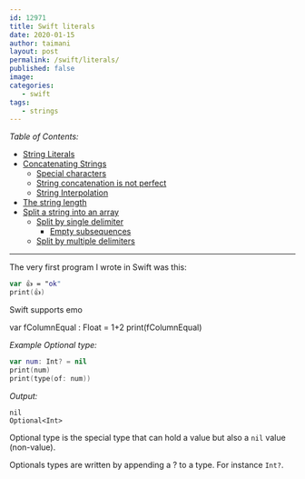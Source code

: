 ```yaml
---
id: 12971
title: Swift literals
date: 2020-01-15
author: taimani
layout: post
permalink: /swift/literals/
published: false
image: 
categories:
   - swift
tags:
   - strings
---
```

_Table of Contents:_
- [String Literals](#string-literals)
- [Concatenating Strings](#concatenating-strings)
  - [Special characters](#special-characters)
  - [String concatenation is not perfect](#string-concatenation-is-not-perfect)
  - [String Interpolation](#string-interpolation)
- [The string length](#the-string-length)
- [Split a string into an array](#split-a-string-into-an-array)
  - [Split by single delimiter](#split-by-single-delimiter)
    - [Empty subsequences](#empty-subsequences)
  - [Split by multiple delimiters](#split-by-multiple-delimiters)

---

The very first program I wrote in Swift was this:
```swift
var 👍 = "ok"
print(👍)
```
Swift supports emo

var fColumnEqual : Float =  1+2
print(fColumnEqual)

_Example Optional type:_
```swift
var num: Int? = nil
print(num)
print(type(of: num))
```
_Output:_
```
nil
Optional<Int>
```

Optional type is the special type that can hold a value but also a `nil` value (non-value).

Optionals types are written by appending a ? to a  type. For instance `Int?`.


